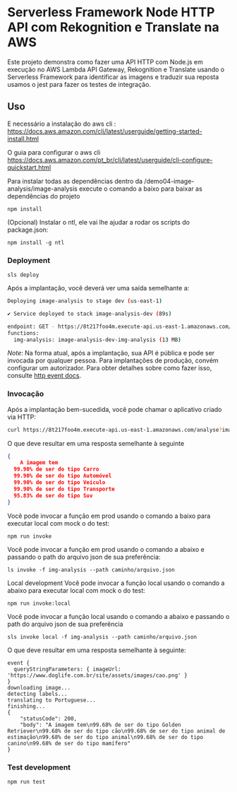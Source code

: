 <!--
title: 'API para analisar imagens com AWS Rekognition'
description: 'Uma API HTTP Serverless com lambda para analisar imagens com AWS Rekognition e taduzimos sua resposta para o portugues com AWS translate'
layout: Doc
framework: v3
platform: AWS
language: nodeJS
authorLink: 'https://github.com/LuanRLima'
authorName: 'Luan Rodrigues Lima.'
-->

# Serverless Framework Node HTTP API com Rekognition e Translate na AWS

Este projeto demonstra como fazer uma API HTTP com Node.js em execução no AWS Lambda API Gateway, Rekognition e Translate usando o Serverless Framework para identificar as imagens e traduzir sua reposta usamos o jest para fazer os testes de integração.

## Uso
E necessário a instalação do aws cli : https://docs.aws.amazon.com/cli/latest/userguide/getting-started-install.html

O guia para configurar o aws cli https://docs.aws.amazon.com/pt_br/cli/latest/userguide/cli-configure-quickstart.html

Para instalar todas as dependências dentro da /demo04-image-analysis/image-analysis execute o comando  a baixo para baixar as dependências do projeto
```
npm install
```
(Opcional) Instalar o ntl, ele vai lhe ajudar a rodar os scripts do package.json:
```
npm install -g ntl
```
### Deployment

```
sls deploy
```

Após a implantação, você deverá ver uma saída semelhante a:

```bash
Deploying image-analysis to stage dev (us-east-1)

✔ Service deployed to stack image-analysis-dev (89s)

endpoint: GET - https://8t217foo4m.execute-api.us-east-1.amazonaws.com/analyse
functions:
  img-analysis: image-analysis-dev-img-analysis (13 MB)
```

_Note_: Na forma atual, após a implantação, sua API é pública e pode ser invocada por qualquer pessoa. Para implantações de produção, convém configurar um autorizador. Para obter detalhes sobre como fazer isso, consulte [http event docs](https://www.serverless.com/framework/docs/providers/aws/events/apigateway/).

### Invocação

Após a implantação bem-sucedida, você pode chamar o aplicativo criado via HTTP:

```bash
curl https://8t217foo4m.execute-api.us-east-1.amazonaws.com/analyse?imageUrl={link_da_imagem}
```

O que deve resultar em uma resposta semelhante à seguinte

```json
{
    A imagem tem
  99.90% de ser do tipo Carro
  99.90% de ser do tipo Automóvel
  99.90% de ser do tipo Veículo
  99.90% de ser do tipo Transporte
  95.83% de ser do tipo Suv
}
```
Você pode invocar a função em prod usando o comando a baixo para executar local com mock o do test:
```
npm run invoke
```
Você pode invocar a função em prod usando o comando a abaixo e passando o path do arquivo json de sua preferência:
```
ls invoke -f img-analysis --path caminho/arquivo.json
```
Local development
Você pode invocar a função local usando o comando a abaixo para executar local com mock o do test:
```
npm run invoke:local
```
Você pode invocar a função local usando o comando a abaixo e passando o path do arquivo json de sua preferência
```
sls invoke local -f img-analysis --path caminho/arquivo.json
```
O que deve resultar em uma resposta semelhante à seguinte: 

```
event {
  queryStringParameters: { imageUrl: 'https://www.doglife.com.br/site/assets/images/cao.png' }
}
downloading image...
detecting labels...
translating to Portuguese...
finishing...
{
    "statusCode": 200,
    "body": "A imagem tem\n99.68% de ser do tipo Golden Retriever\n99.68% de ser do tipo cão\n99.68% de ser do tipo animal de estimação\n99.68% de ser do tipo animal\n99.68% de ser do tipo canino\n99.68% de ser do tipo mamífero"
}
```
### Test development
```
npm run test
```